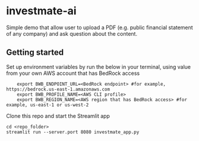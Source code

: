 # investmate-ai

Simple demo that allow user to upload a PDF (e.g. public financial statement of any company) and ask question about the content.

## Getting started
Set up environment variables by run the below in your terminal, using value from your own AWS account that has BedRock access

```
    export BWB_ENDPOINT_URL=<BedRock endpoint> #for example, https://bedrock.us-east-1.amazonaws.com
    export BWB_PROFILE_NAME=<AWS CLI profile>
    export BWB_REGION_NAME=<AWS region that has BedRock access> #for example, us-east-1 or us-west-2
```


Clone this repo and start the Streamlit app
```
cd <repo_folder>
streamlit run --server.port 8080 investmate_app.py
```
